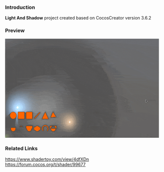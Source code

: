 ### Introduction
**Light And Shadow** project created based on CocosCreator version 3.6.2

### Preview
![image](../../../gif/202212/2022120203.gif)

### Related Links    
https://www.shadertoy.com/view/4dfXDn    
https://forum.cocos.org/t/shader/99677